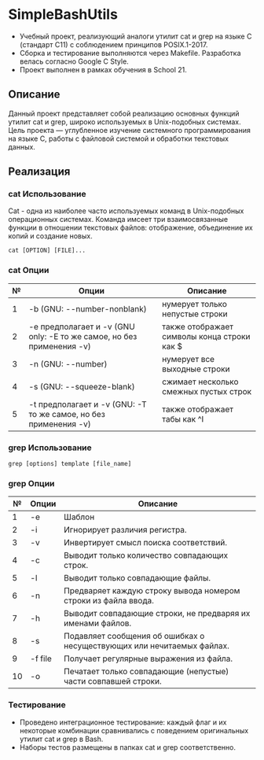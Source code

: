 # SimpleBashUtils

 - Учебный проект, реализующий аналоги утилит cat и grep на языке C (стандарт C11) с соблюдением принципов POSIX.1-2017.
 - Сборка и тестирование выполняются через Makefile. Разработка велась согласно Google C Style.
 - Проект выполнен в рамках обучения в School 21.

## Описание

Данный проект представляет собой реализацию основных функций утилит cat и grep, широко используемых в Unix-подобных системах. Цель проекта — углубленное изучение системного программирования на языке C, работы с файловой системой и обработки текстовых данных.

## Реализация

### cat Использование

Cat - одна из наиболее часто используемых команд в Unix-подобных операционных системах. Команда имсеет три взаимосвязанные функции в отношении текстовых файлов: отображение, объединение их копий и создание новых.

`cat [OPTION] [FILE]...`

### cat Опции

| № | Опции | Описание |
| ------ | ------ | ------ |
| 1 | -b (GNU: --number-nonblank) | нумерует только непустые строки |
| 2 | -e предполагает и -v (GNU only: -E то же самое, но без применения -v) | также отображает символы конца строки как $  |
| 3 | -n (GNU: --number) | нумерует все выходные строки |
| 4 | -s (GNU: --squeeze-blank) | сжимает несколько смежных пустых строк |
| 5 | -t предполагает и -v (GNU: -T то же самое, но без применения -v) | также отображает табы как ^I |

### grep Использование

`grep [options] template [file_name]`

### grep Опции

| № | Опции | Описание |
| ------ | ------ | ------ |
| 1 | -e | Шаблон |
| 2 | -i | Игнорирует различия регистра.  |
| 3 | -v | Инвертирует смысл поиска соответствий. |
| 4 | -c | Выводит только количество совпадающих строк. |
| 5 | -l | Выводит только совпадающие файлы.  |
| 6 | -n | Предваряет каждую строку вывода номером строки из файла ввода. |
| 7 | -h | Выводит совпадающие строки, не предваряя их именами файлов. |
| 8 | -s | Подавляет сообщения об ошибках о несуществующих или нечитаемых файлах. |
| 9 | -f file | Получает регулярные выражения из файла. |
| 10 | -o | Печатает только совпадающие (непустые) части совпавшей строки. |

### Тестирование

 - Проведено интеграционное тестирование: каждый флаг и их некоторые комбинации сравнивались с поведением оригинальных утилит cat и grep в Bash.
 - Наборы тестов размещены в папках cat и grep соответственно.
